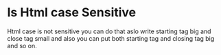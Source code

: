 # Is Html case Sensitive
 
Html case is not sensitive  you can do that aslo write starting tag big and close tag small and also you can put both starting tag and closing tag big and so on.